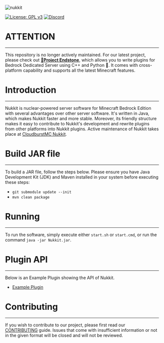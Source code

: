 ![nukkit](https://github.com/Nukkit/Nukkit/blob/master/images/banner.png)

[![License: GPL v3](https://img.shields.io/badge/License-GPL%20v3-blue.svg)](LICENSE)
[![Discord](https://img.shields.io/discord/393465748535640064.svg)](https://discord.gg/5PzMkyK)

# ATTENTION
-------------
This repository is no longer actively maintained. For our latest project, please check out **[🌟Project Endstone](https://github.com/EndstoneMC/endstone)**, which allows you to write plugins for Bedrock Dedicated Server using C++ and Python 🐍. It comes with cross-platform capability and supports all the latest Minecraft features.

# Introduction
-------------
Nukkit is nuclear-powered server software for Minecraft Bedrock Edition with several advantages over other server software. It's written in Java, which makes Nukkit faster and more stable. Moreover, its friendly structure makes it easy to contribute to Nukkit's development and rewrite plugins from other platforms into Nukkit plugins. Active maintenance of Nukkit takes place at [CloudburstMC Nukkit](https://github.com/CloudburstMC/Nukkit).

# Build JAR file
-------------
To build a JAR file, follow the steps below. Please ensure you have Java Development Kit (JDK) and Maven installed in your system before executing these steps:
- `git submodule update --init`
- `mvn clean package`

# Running
-------------
To run the software, simply execute either `start.sh` or `start.cmd`, or run the command `java -jar Nukkit.jar`.

# Plugin API
-------------
Below is an Example Plugin showing the API of Nukkit.
- [Example Plugin](http://github.com/Nukkit/ExamplePlugin)


# Contributing
------------
If you wish to contribute to our project, please first read our [CONTRIBUTING](.github/CONTRIBUTING.md) guide. Issues that come with insufficient information or not in the given format will be closed and will not be reviewed.
